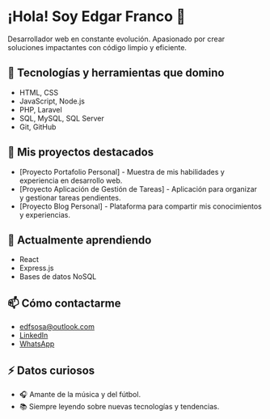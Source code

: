 # ¡Hola! Soy Edgar Franco 👋

Desarrollador web en constante evolución. Apasionado por crear soluciones impactantes con código limpio y eficiente. 

## 🔧 Tecnologías y herramientas que domino

* HTML, CSS
* JavaScript, Node.js
* PHP, Laravel
* SQL, MySQL, SQL Server
* Git, GitHub

## 🚀 Mis proyectos destacados

* [Proyecto Portafolio Personal] - Muestra de mis habilidades y experiencia en desarrollo web.
* [Proyecto Aplicación de Gestión de Tareas] - Aplicación para organizar y gestionar tareas pendientes.
* [Proyecto Blog Personal] - Plataforma para compartir mis conocimientos y experiencias.

## 🌱 Actualmente aprendiendo

* React
* Express.js
* Bases de datos NoSQL

## 📫 Cómo contactarme

* edfsosa@outlook.com 
* [LinkedIn](https://www.linkedin.com/in/edfsosa/)
* [WhatsApp](wa.me/595991192301)

## ⚡ Datos curiosos 

* 🎧 Amante de la música y del fútbol.
* 📚 Siempre leyendo sobre nuevas tecnologías y tendencias.

<!---
edfsosa/edfsosa is a ✨ special ✨ repository because its `README.md` (this file) appears on your GitHub profile.
You can click the Preview link to take a look at your changes.
--->
